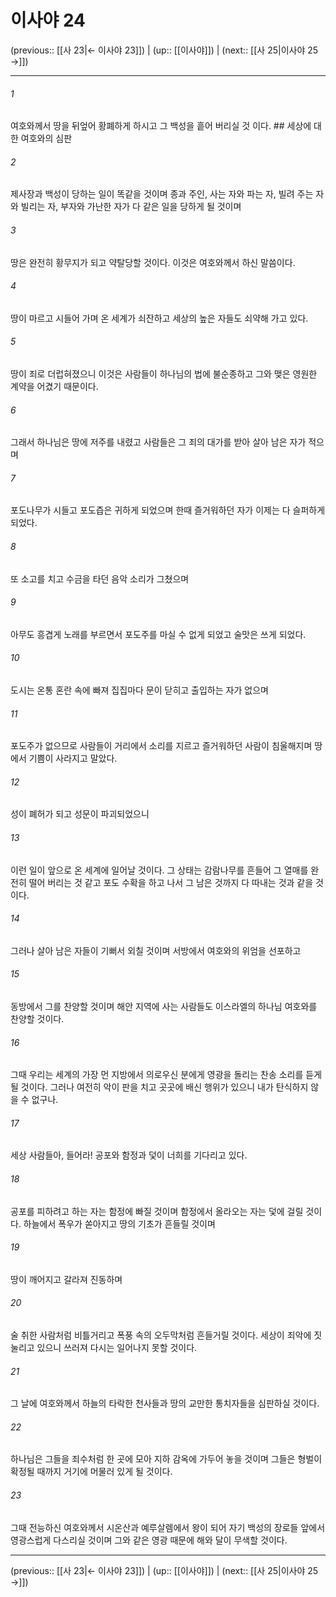 # 이사야 24

(previous:: [[사 23|← 이사야 23]]) | (up:: [[이사야]]) | (next:: [[사 25|이사야 25 →]])

***




###### 1 

여호와께서 땅을 뒤엎어 황폐하게 하시고 그 백성을 흩어 버리실 것 이다. ## 세상에 대한 여호와의 심판 



###### 2 

제사장과 백성이 당하는 일이 똑같을 것이며 종과 주인, 사는 자와 파는 자, 빌려 주는 자와 빌리는 자, 부자와 가난한 자가 다 같은 일을 당하게 될 것이며 



###### 3 

땅은 완전히 황무지가 되고 약탈당할 것이다. 이것은 여호와께서 하신 말씀이다. 



###### 4 

땅이 마르고 시들어 가며 온 세계가 쇠잔하고 세상의 높은 자들도 쇠약해 가고 있다. 



###### 5 

땅이 죄로 더럽혀졌으니 이것은 사람들이 하나님의 법에 불순종하고 그와 맺은 영원한 계약을 어겼기 때문이다. 



###### 6 

그래서 하나님은 땅에 저주를 내렸고 사람들은 그 죄의 대가를 받아 살아 남은 자가 적으며 



###### 7 

포도나무가 시들고 포도즙은 귀하게 되었으며 한때 즐거워하던 자가 이제는 다 슬퍼하게 되었다. 



###### 8 

또 소고를 치고 수금을 타던 음악 소리가 그쳤으며 



###### 9 

아무도 흥겹게 노래를 부르면서 포도주를 마실 수 없게 되었고 술맛은 쓰게 되었다. 



###### 10 

도시는 온통 혼란 속에 빠져 집집마다 문이 닫히고 출입하는 자가 없으며 



###### 11 

포도주가 없으므로 사람들이 거리에서 소리를 지르고 즐거워하던 사람이 침울해지며 땅에서 기쁨이 사라지고 말았다. 



###### 12 

성이 폐허가 되고 성문이 파괴되었으니 



###### 13 

이런 일이 앞으로 온 세계에 일어날 것이다. 그 상태는 감람나무를 흔들어 그 열매를 완전히 떨어 버리는 것 같고 포도 수확을 하고 나서 그 남은 것까지 다 따내는 것과 같을 것이다. 



###### 14 

그러나 살아 남은 자들이 기뻐서 외칠 것이며 서방에서 여호와의 위엄을 선포하고 



###### 15 

동방에서 그를 찬양할 것이며 해안 지역에 사는 사람들도 이스라엘의 하나님 여호와를 찬양할 것이다. 



###### 16 

그때 우리는 세계의 가장 먼 지방에서 의로우신 분에게 영광을 돌리는 찬송 소리를 듣게 될 것이다. 그러나 여전히 악이 판을 치고 곳곳에 배신 행위가 있으니 내가 탄식하지 않을 수 없구나. 



###### 17 

세상 사람들아, 들어라! 공포와 함정과 덫이 너희를 기다리고 있다. 



###### 18 

공포를 피하려고 하는 자는 함정에 빠질 것이며 함정에서 올라오는 자는 덫에 걸릴 것이다. 하늘에서 폭우가 쏟아지고 땅의 기초가 흔들릴 것이며 



###### 19 

땅이 깨어지고 갈라져 진동하며 



###### 20 

술 취한 사람처럼 비틀거리고 폭풍 속의 오두막처럼 흔들거릴 것이다. 세상이 죄악에 짓눌리고 있으니 쓰러져 다시는 일어나지 못할 것이다. 



###### 21 

그 날에 여호와께서 하늘의 타락한 천사들과 땅의 교만한 통치자들을 심판하실 것이다. 



###### 22 

하나님은 그들을 죄수처럼 한 곳에 모아 지하 감옥에 가두어 놓을 것이며 그들은 형벌이 확정될 때까지 거기에 머물러 있게 될 것이다. 



###### 23 

그때 전능하신 여호와께서 시온산과 예루살렘에서 왕이 되어 자기 백성의 장로들 앞에서 영광스럽게 다스리실 것이며 그와 같은 영광 때문에 해와 달이 무색할 것이다.

***

(previous:: [[사 23|← 이사야 23]]) | (up:: [[이사야]]) | (next:: [[사 25|이사야 25 →]])
